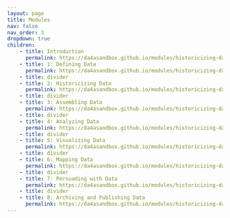 ```yaml
---
layout: page
title: Modules
nav: false
nav_order: 3
dropdown: true
children: 
    - title: Introduction
      permalink: https://da4asandbox.github.io/modules/historicizing-data/
    - title: 1: Defining Data
      permalink: https://da4asandbox.github.io/modules/historicizing-data/
    - title: divider
    - title: 2: Historicizing Data 
      permalink: https://da4asandbox.github.io/modules/historicizing-data/
    - title: divider
    - title: 3: Assembling Data
      permalink: https://da4asandbox.github.io/modules/historicizing-data/
    - title: divider
    - title: 4: Analyzing Data
      permalink: https://da4asandbox.github.io/modules/historicizing-data/
    - title: divider
    - title: 5: Visualizing Data
      permalink: https://da4asandbox.github.io/modules/historicizing-data/
    - title: divider
    - title: 6: Mapping Data
      permalink: https://da4asandbox.github.io/modules/historicizing-data/
    - title: divider
    - title: 7: Persuading with Data
      permalink: https://da4asandbox.github.io/modules/historicizing-data/
    - title: divider
    - title: 8: Archiving and Publishing Data
      permalink: https://da4asandbox.github.io/modules/historicizing-data/
---
```

